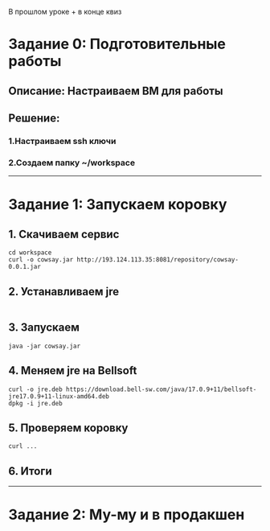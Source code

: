 В прошлом уроке + в конце квиз
# Задание 0: Подготовительные работы

## Описание: Настраиваем ВМ для работы

## Решение:
 
### 1.Настраиваем ssh ключи
### 2.Создаем папку ~/workspace

-----------------------------------

# Задание 1: Запускаем коровку
## 1. Cкачиваем сервис
```shell
cd workspace
curl -o cowsay.jar http://193.124.113.35:8081/repository/cowsay-0.0.1.jar
```

## 2. Устанавливаем jre
```shell

```
## 3. Запускаем 
```shell
java -jar cowsay.jar
```

## 4. Меняем jre на Bellsoft
```shell
curl -o jre.deb https://download.bell-sw.com/java/17.0.9+11/bellsoft-jre17.0.9+11-linux-amd64.deb
dpkg -i jre.deb
```

## 5. Проверяем коровку
```shell
curl ...
```
## 6. Итоги

-----------------------------------

# Задание 2: Му-му и в продакшен

